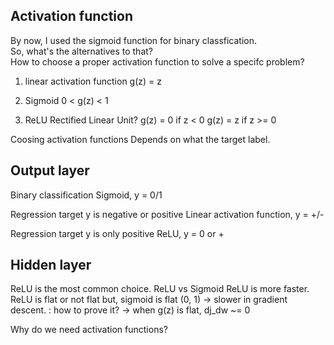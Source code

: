 Activation function
---
By now, I used the sigmoid function for binary classfication.  
So, what's the alternatives to that?  
How to choose a proper activation function to solve a specifc problem?  

1. linear activation function
g(z) = z

2. Sigmoid
0 < g(z) < 1

3. ReLU 
Rectified Linear Unit?
g(z) = 0 if z < 0
g(z) = z if z >= 0

Coosing activation functions
Depends on what the target label.


Output layer
---
Binary classification
Sigmoid, y = 0/1

Regression
target y is negative or positive
Linear activation function, y = +/-

Regression
target y is only positive
ReLU, y = 0 or +


Hidden layer
---
ReLU is the most common choice.
ReLU vs Sigmoid
ReLU is more faster.
ReLU is flat or not flat but, sigmoid is flat (0, 1)
 -> slower in gradient descent. : how to prove it?
 -> when g(z) is flat, dj_dw ~= 0 


Why do we need activation functions?

